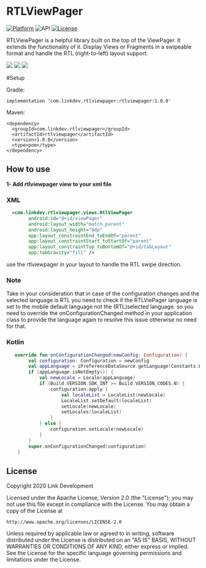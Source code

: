 # RTLViewPager
[![Platform](https://img.shields.io/badge/platform-android-brightgreen.svg)](https://developer.android.com/index.html)
![API](https://img.shields.io/badge/Min--SDK-21-yellowgreen)
[![License](https://img.shields.io/badge/license-Apache%202.0-blue.svg)](http://www.apache.org/licenses/LICENSE-2.0)

RTLViewPager is a helpful library built on the top of the ViewPager. It extends the functionality of it. Display Views or Fragments in a swipeable format
and handle the RTL (right-to-left) layout support.


![](images/rtlviewpager_sample_1.gif)
![](images/rtlviewpager_sample_2.gif)
![](images/rtlviewpager_sample_3.gif)


#Setup

Gradle:
```
implementation 'com.linkdev.rtlviewpager:rtlviewpager:1.0.0'
```
Maven:
```
<dependency>
  <groupId>com.linkdev.rtlviewpager</groupId>
  <artifactId>rtlviewpager</artifactId>
  <version>1.0.0</version>
  <type>pom</type>
</dependency>
```


## How to use

**1- Add rtlviewpager view to your xml file**

### XML
```xml
  <com.linkdev.rtlviewpager.views.RtlViewPager
        android:id="@+id/viewPager"
        android:layout_width="match_parent"
        android:layout_height="0dp"
        app:layout_constraintEnd_toEndOf="parent"
        app:layout_constraintStart_toStartOf="parent"
        app:layout_constraintTop_toBottomOf="@+id/tabLayout"
        app:tabGravity="fill" />
```

use the rtlviewpager in your layout to handle the RTL swipe direction.<br />
### Note
Take in your consideration that in case of the configuration changes and the selected language is RTL you need to check if the RTLViePager language is set to the mobile default language not the (RTL)selected language.
so you need to override the onConfigurationChanged method in your application class to provide the language again to resolve this issue otherwise no need for that.

### Kotlin
```kotlin
   override fun onConfigurationChanged(newConfig: Configuration) {
        val configuration: Configuration = newConfig
        val appLanguage = iPreferenceDataSource.getLanguage(Constants.Languages.DEFAULT_LANGUAGE)
        if (appLanguage.isNotEmpty()) {
            val newLocale = Locale(appLanguage)
            if (Build.VERSION.SDK_INT >= Build.VERSION_CODES.N) {
                configuration.apply {
                    val localeList = LocaleList(newLocale)
                    LocaleList.setDefault(localeList)
                    setLocale(newLocale)
                    setLocales(localeList)
                }
            } else {
                configuration.setLocale(newLocale)
            }
        }
        super.onConfigurationChanged(configuration)
    }
```


## License
Copyright 2020 Link Development

Licensed under the Apache License, Version 2.0 (the "License");
you may not use this file except in compliance with the License.
You may obtain a copy of the License at

    http://www.apache.org/licenses/LICENSE-2.0

Unless required by applicable law or agreed to in writing, software
distributed under the License is distributed on an "AS IS" BASIS,
WITHOUT WARRANTIES OR CONDITIONS OF ANY KIND, either express or implied.
See the License for the specific language governing permissions and
limitations under the License.